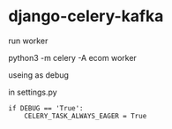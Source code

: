 # django-celery-kafka

run worker

python3 -m celery -A ecom worker

useing as debug

in settings.py

```
if DEBUG == 'True':
    CELERY_TASK_ALWAYS_EAGER = True
```
